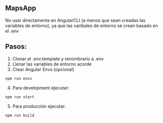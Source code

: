 ## MapsApp

No usar directamente en AngularCLI (a menos que sean creadas las variables de entorno), ya que las varibales de entorno se crean basado en el .env

## Pasos:
1. Clonar el .env.template y renombrarlo a .env
2. Llenar las variables de entorno acorde
3. Crear Angular Envs (opcional)

```
npm run envs
```

4. Para development ejecutar:

```
npm run start
```
5. Para producción ejecutar:

```
npm run build
```

